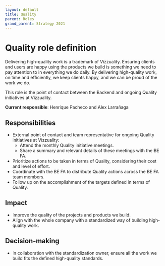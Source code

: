 ```yaml
---
layout: default
title: Quality
parent: Roles
grand_parent: Strategy 2021
---
```


# Quality role definition

Delivering high-quality work is a trademark of Vizzuality. Ensuring clients and
users are happy using the products we build is something we need to pay 
attention to in everything we do daily. By delivering high-quality work, on time 
and efficiently, we keep clients happy, and we can be proud of the work we do.

This role is the point of contact between the Backend and ongoing Quality 
initiatives at Vizzuality.

**Current responsible**: Henrique Pacheco and Alex Larrañaga

## Responsibilities

- External point of contact and team representative for ongoing Quality 
  initiatives at Vizzuality:
    - Attend the monthly Quality initiative meetings.
    - Share a summary and relevant details of these meetings with the BE FA.
- Prioritize actions to be taken in terms of Quality, considering their cost 
  and level of effort.
- Coordinate with the BE FA to distribute Quality actions across the BE FA 
  team members.
- Follow up on the accomplishment of the targets defined in terms of Quality.

## Impact

- Improve the quality of the projects and products we build.
- Align with the whole company with a standardized way of building high-quality
  work.

## Decision-making

- In collaboration with the standardization owner, ensure all the work we build
  fits the defined high-quality standards.
